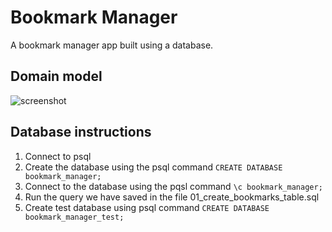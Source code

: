 # Bookmark Manager

A bookmark manager app built using a database.

## Domain model

![screenshot](https://github.com/valentina-maggio/bookmark-manager/blob/main/assets/Screenshot%202022-03-14%20at%2014.32.35.png)

## Database instructions

1. Connect to psql
2. Create the database using the psql command `CREATE DATABASE bookmark_manager;`
3. Connect to the database using the pqsl command `\c bookmark_manager;`
4. Run the query we have saved in the file 01_create_bookmarks_table.sql
5. Create test database using psql command `CREATE DATABASE bookmark_manager_test;`
